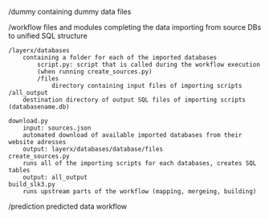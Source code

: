 /dummy
	containing dummy data files
	
/workflow
	files and modules completing the data importing from source DBs
	to unified SQL structure
	
	/layerx/databases
		containing a folder for each of the imported databases
			script.py: script that is called during the workflow execution 
			(when running create_sources.py)
			/files
				directory containing input files of importing scripts
	/all_output
		destination directory of output SQL files of importing scripts (databasename.db)
	
	download.py	
		input: sources.json
		automated download of available imported databases from their website adresses
		output: layerx/databases/database/files
	create_sources.py	
		runs all of the importing scripts for each databases, creates SQL tables
		output: all_output
	build_slk3.py
		runs upstream parts of the workflow (mapping, mergeing, building)
		
/prediction
	predicted data workflow
	